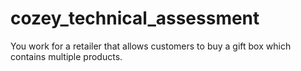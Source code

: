 # cozey_technical_assessment
You work for a retailer that allows customers to buy a gift box which contains multiple products.
